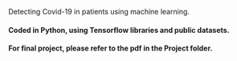 Detecting Covid-19 in patients using machine learning.

#### Coded in Python, using Tensorflow libraries and public datasets.
####  For final project, please refer to the pdf in the Project folder.
